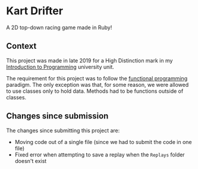 # Kart Drifter
A 2D top-down racing game made in Ruby!

## Context
This project was made in late 2019 for a High Distinction mark in my [Introduction to Programming](https://www.swinburne.edu.au/study/courses/units/Introduction-to-Programming-COS10009/local) university unit.

The requirement for this project was to follow the [functional programming](https://en.wikipedia.org/wiki/Functional_programming) paradigm. The only exception was that, for some reason, we were allowed to use classes only to hold data. Methods had to be functions outside of classes.

## Changes since submission
The changes since submitting this project are:
- Moving code out of a single file (since we had to submit the code in one file)
- Fixed error when attempting to save a replay when the `Replays` folder doesn't exist
